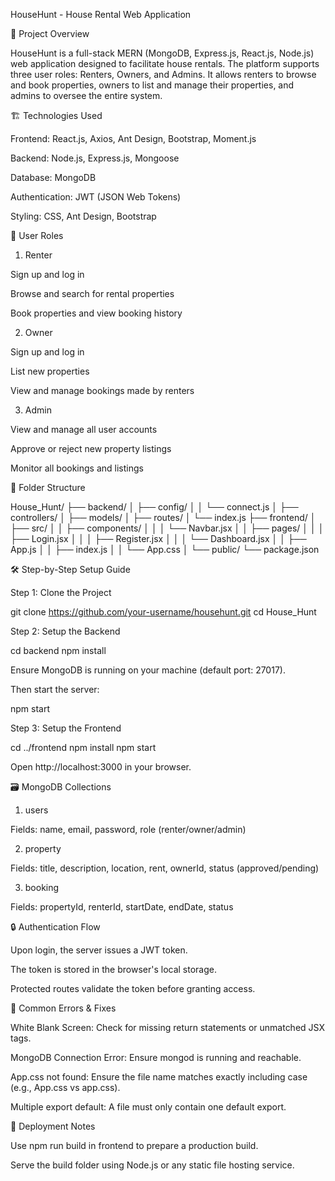 HouseHunt - House Rental Web Application

📌 Project Overview

HouseHunt is a full-stack MERN (MongoDB, Express.js, React.js, Node.js) web application designed to facilitate house rentals. The platform supports three user roles: Renters, Owners, and Admins. It allows renters to browse and book properties, owners to list and manage their properties, and admins to oversee the entire system.

🏗️ Technologies Used

Frontend: React.js, Axios, Ant Design, Bootstrap, Moment.js

Backend: Node.js, Express.js, Mongoose

Database: MongoDB

Authentication: JWT (JSON Web Tokens)

Styling: CSS, Ant Design, Bootstrap

👥 User Roles

1. Renter

Sign up and log in

Browse and search for rental properties

Book properties and view booking history

2. Owner

Sign up and log in

List new properties

View and manage bookings made by renters

3. Admin

View and manage all user accounts

Approve or reject new property listings

Monitor all bookings and listings

📁 Folder Structure

House_Hunt/
├── backend/
│   ├── config/
│   │   └── connect.js
│   ├── controllers/
│   ├── models/
│   ├── routes/
│   └── index.js
├── frontend/
│   ├── src/
│   │   ├── components/
│   │   │   └── Navbar.jsx
│   │   ├── pages/
│   │   │   ├── Login.jsx
│   │   │   ├── Register.jsx
│   │   │   └── Dashboard.jsx
│   │   ├── App.js
│   │   ├── index.js
│   │   └── App.css
│   └── public/
└── package.json

🛠️ Step-by-Step Setup Guide

Step 1: Clone the Project

git clone https://github.com/your-username/househunt.git
cd House_Hunt

Step 2: Setup the Backend

cd backend
npm install

Ensure MongoDB is running on your machine (default port: 27017).

Then start the server:

npm start

Step 3: Setup the Frontend

cd ../frontend
npm install
npm start

Open http://localhost:3000 in your browser.

🗃️ MongoDB Collections

1. users

Fields: name, email, password, role (renter/owner/admin)

2. property

Fields: title, description, location, rent, ownerId, status (approved/pending)

3. booking

Fields: propertyId, renterId, startDate, endDate, status

🔒 Authentication Flow

Upon login, the server issues a JWT token.

The token is stored in the browser's local storage.

Protected routes validate the token before granting access.

🧪 Common Errors & Fixes

White Blank Screen: Check for missing return statements or unmatched JSX tags.

MongoDB Connection Error: Ensure mongod is running and reachable.

App.css not found: Ensure the file name matches exactly including case (e.g., App.css vs app.css).

Multiple export default: A file must only contain one default export.

🚧 Deployment Notes

Use npm run build in frontend to prepare a production build.

Serve the build folder using Node.js or any static file hosting service.
